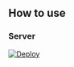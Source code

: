 ## How to use

### Server

[![Deploy](https://www.herokucdn.com/deploy/button.png)](https://heroku.com/deploy)